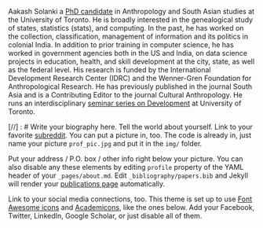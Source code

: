 
Aakash Solanki a [PhD candidate](https://www.anthropology.utoronto.ca/people/directories/graduate-students/aakash-solanki) in Anthropology and South Asian studies at the University of Toronto. He is broadly interested in the genealogical study of states, statistics (stats), and computing. In the past, he has worked on the collection, classification, management of information and its politics in colonial India. In addition to prior training in computer science, he has worked in government agencies both in the US and India, on data science projects in education, health, and skill development at the city, state, as well as the federal level. His research is funded by the International Development Research Center (IDRC) and the Wenner-Gren Foundation for Anthropological Research. He has previously published in the journal South Asia and is a Contributing Editor to the journal Cultural Anthropology. He runs an interdisciplinary [seminar series on Development](http://aakashsolanki.net/utdevsem.html) at University of Toronto.


[//] : # Write your biography here. Tell the world about yourself. Link to your favorite [subreddit](http://reddit.com). You can put a picture in, too. The code is already in, just name your picture `prof_pic.jpg` and put it in the `img/` folder.

 Put your address / P.O. box / other info right below your picture. You can also disable any these elements by editing `profile` property of the YAML header of your `_pages/about.md`. Edit `_bibliography/papers.bib` and Jekyll will render your [publications page](/al-folio/publications/) automatically.

 Link to your social media connections, too. This theme is set up to use [Font Awesome icons](https://fontawesome.com/) and [Academicons](https://jpswalsh.github.io/academicons/), like the ones below. Add your Facebook, Twitter, LinkedIn, Google Scholar, or just disable all of them.

